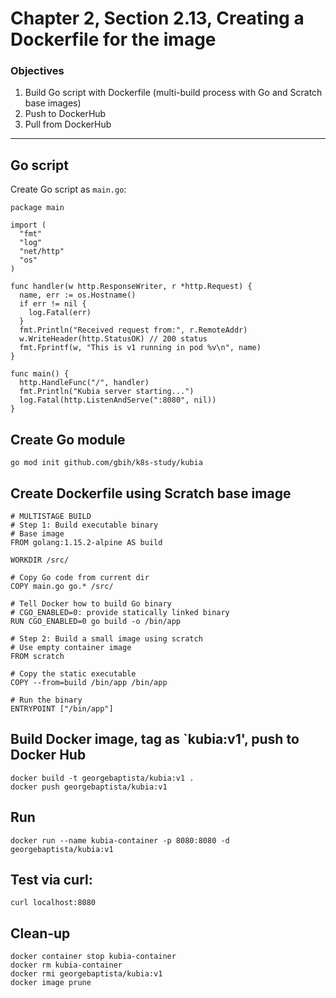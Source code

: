 # Chapter 2, Section 2.13, Creating a Dockerfile for the image

### Objectives
1. Build Go script with Dockerfile (multi-build process with Go and Scratch base images)
2. Push to DockerHub
3. Pull from DockerHub

---

## Go script

Create Go script as `main.go`:

```
package main

import (
  "fmt"
  "log"
  "net/http"
  "os"
)

func handler(w http.ResponseWriter, r *http.Request) {
  name, err := os.Hostname()
  if err != nil {
    log.Fatal(err)
  }
  fmt.Println("Received request from:", r.RemoteAddr)
  w.WriteHeader(http.StatusOK) // 200 status
  fmt.Fprintf(w, "This is v1 running in pod %v\n", name)
}

func main() {
  http.HandleFunc("/", handler)
  fmt.Println("Kubia server starting...")
  log.Fatal(http.ListenAndServe(":8080", nil))
}
```

## Create Go module

```
go mod init github.com/gbih/k8s-study/kubia
```

## Create Dockerfile using Scratch base image

```
# MULTISTAGE BUILD
# Step 1: Build executable binary
# Base image
FROM golang:1.15.2-alpine AS build

WORKDIR /src/

# Copy Go code from current dir
COPY main.go go.* /src/

# Tell Docker how to build Go binary
# CGO_ENABLED=0: provide statically linked binary
RUN CGO_ENABLED=0 go build -o /bin/app

# Step 2: Build a small image using scratch
# Use empty container image
FROM scratch

# Copy the static executable
COPY --from=build /bin/app /bin/app

# Run the binary
ENTRYPOINT ["/bin/app"]
```

## Build Docker image, tag as `kubia:v1', push to Docker Hub

```
docker build -t georgebaptista/kubia:v1 .
docker push georgebaptista/kubia:v1
```

## Run
```
docker run --name kubia-container -p 8080:8080 -d georgebaptista/kubia:v1
```

## Test via curl:
```
curl localhost:8080
```


## Clean-up

```
docker container stop kubia-container
docker rm kubia-container
docker rmi georgebaptista/kubia:v1
docker image prune
```

